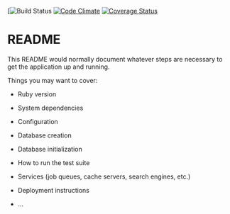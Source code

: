 [![Build Status](https://codeship.com/projects/<YOUR_PROJECT_UUID>/status?branch=master)
[![Code Climate](https://codeclimate.com/github/<YOUR_GITHUB_USERNAME>/<YOUR_REPO_NAME>/badges/gpa.svg)](https://codeclimate.com/github/<YOUR_GITHUB_USERNAME>/<YOUR_REPO_NAME>)
[![Coverage Status](https://coveralls.io/repos/github/<YOUR_GITHUB_USERNAME>/<YOUR_REPO_NAME>/badge.svg?branch=master)](https://coveralls.io/github/<YOUR_GITHUB_USERNAME>/<YOUR_REPO_NAME>?branch=master)

# README

This README would normally document whatever steps are necessary to get the
application up and running.

Things you may want to cover:

* Ruby version

* System dependencies

* Configuration

* Database creation

* Database initialization

* How to run the test suite

* Services (job queues, cache servers, search engines, etc.)

* Deployment instructions

* ...
